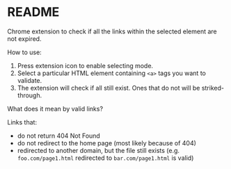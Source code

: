 # README
Chrome extension to check if all the links within the selected element are not expired.

How to use:
1. Press extension icon to enable selecting mode. 
2. Select a particular HTML element containing `<a>` tags you want to validate.
3. The extension will check if all <a> still exist. Ones that do not will be striked-through.

What does it mean by valid links?

Links that:
- do not return 404 Not Found
- do not redirect to the home page (most likely because of 404)
- redirected to another domain, but the file still exists (e.g. `foo.com/page1.html` redirected to `bar.com/page1.html` is valid)


